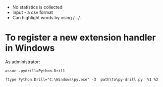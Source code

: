 - No statistics is collected
- Input - a csv format
- Сan highlight words by using /.../.

# To register a new extension handler in Windows

As administrator:
```batch
assoc .pydrill=Python.Drill

ftype Python.Drill="C:\Windows\py.exe" -3  path\to\py-drill.py  %1 %2
```
